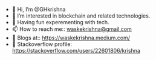 - 👋 Hi, I’m @GHkrishna
- 👀 I’m interested in blockchain and related technologies.
- 💞️ Having fun experementing with tech.
- 📫 How to reach me:: waskekrishna@gmail.com
- 📝 Blogs at:: https://waskekrishna.medium.com/
- 📝 Stackoverflow profile: https://stackoverflow.com/users/22601806/krishna
